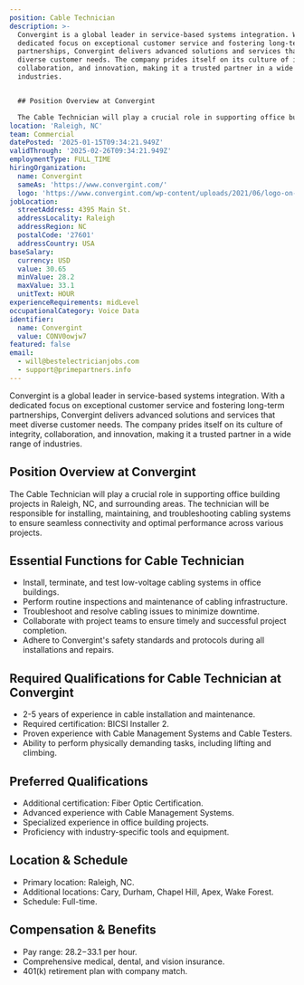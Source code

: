```yaml
---
position: Cable Technician
description: >-
  Convergint is a global leader in service-based systems integration. With a
  dedicated focus on exceptional customer service and fostering long-term
  partnerships, Convergint delivers advanced solutions and services that meet
  diverse customer needs. The company prides itself on its culture of integrity,
  collaboration, and innovation, making it a trusted partner in a wide range of
  industries.


  ## Position Overview at Convergint

  The Cable Technician will play a crucial role in supporting office build...
location: 'Raleigh, NC'
team: Commercial
datePosted: '2025-01-15T09:34:21.949Z'
validThrough: '2025-02-26T09:34:21.949Z'
employmentType: FULL_TIME
hiringOrganization:
  name: Convergint
  sameAs: 'https://www.convergint.com/'
  logo: 'https://www.convergint.com/wp-content/uploads/2021/06/logo-on-dark-blue.png'
jobLocation:
  streetAddress: 4395 Main St.
  addressLocality: Raleigh
  addressRegion: NC
  postalCode: '27601'
  addressCountry: USA
baseSalary:
  currency: USD
  value: 30.65
  minValue: 28.2
  maxValue: 33.1
  unitText: HOUR
experienceRequirements: midLevel
occupationalCategory: Voice Data
identifier:
  name: Convergint
  value: CONV0owjw7
featured: false
email:
  - will@bestelectricianjobs.com
  - support@primepartners.info
---
```




Convergint is a global leader in service-based systems integration. With a dedicated focus on exceptional customer service and fostering long-term partnerships, Convergint delivers advanced solutions and services that meet diverse customer needs. The company prides itself on its culture of integrity, collaboration, and innovation, making it a trusted partner in a wide range of industries.

## Position Overview at Convergint
The Cable Technician will play a crucial role in supporting office building projects in Raleigh, NC, and surrounding areas. The technician will be responsible for installing, maintaining, and troubleshooting cabling systems to ensure seamless connectivity and optimal performance across various projects.

## Essential Functions for Cable Technician
- Install, terminate, and test low-voltage cabling systems in office buildings.
- Perform routine inspections and maintenance of cabling infrastructure.
- Troubleshoot and resolve cabling issues to minimize downtime.
- Collaborate with project teams to ensure timely and successful project completion.
- Adhere to Convergint's safety standards and protocols during all installations and repairs.

## Required Qualifications for Cable Technician at Convergint
- 2-5 years of experience in cable installation and maintenance.
- Required certification: BICSI Installer 2.
- Proven experience with Cable Management Systems and Cable Testers.
- Ability to perform physically demanding tasks, including lifting and climbing.

## Preferred Qualifications
- Additional certification: Fiber Optic Certification.
- Advanced experience with Cable Management Systems.
- Specialized experience in office building projects.
- Proficiency with industry-specific tools and equipment.

## Location & Schedule
- Primary location: Raleigh, NC.
- Additional locations: Cary, Durham, Chapel Hill, Apex, Wake Forest.
- Schedule: Full-time.

## Compensation & Benefits
- Pay range: $28.2-$33.1 per hour.
- Comprehensive medical, dental, and vision insurance.
- 401(k) retirement plan with company match.

